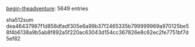 [begin-theadventure](https://github.com/begin-theadventure): 5649 entries

sha512sum dea46437987f1d858dfadf305e6a99b37f2465335b799999969a970125be58f4b6138a9b5ab8f892a5f220ac63043d154cc367826e8c62ec2fe7751bf7d5ef82